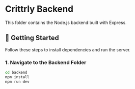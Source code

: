 # Crittrly Backend

This folder contains the Node.js backend built with Express.

## 🚀 Getting Started

Follow these steps to install dependencies and run the server.

### 1. Navigate to the Backend Folder
```bash
cd backend
npm install
npm run dev
```